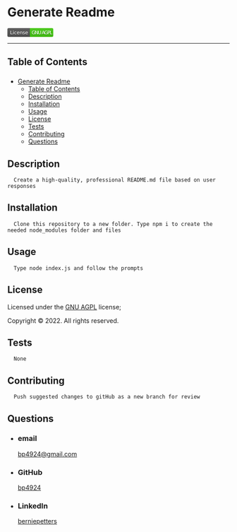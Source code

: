 # Generate Readme

[<svg xmlns="http://www.w3.org/2000/svg" xmlns:xlink="http://www.w3.org/1999/xlink" width="104" height="20" role="img" aria-label="License: GNU AGPL"><title>License: GNU AGPL</title><linearGradient id="s" x2="0" y2="100%"><stop offset="0" stop-color="#bbb" stop-opacity=".1"/><stop offset="1" stop-opacity=".1"/></linearGradient><clipPath id="r"><rect width="104" height="20" rx="3" fill="#fff"/></clipPath><g clip-path="url(#r)"><rect width="51" height="20" fill="#555"/><rect x="51" width="53" height="20" fill="#4c1"/><rect width="104" height="20" fill="url(#s)"/></g><g fill="#fff" text-anchor="middle" font-family="Verdana,Geneva,DejaVu Sans,sans-serif" text-rendering="geometricPrecision" font-size="110"><text aria-hidden="true" x="265" y="150" fill="#010101" fill-opacity=".3" transform="scale(.1)" textLength="410">License</text><text x="265" y="140" transform="scale(.1)" fill="#fff" textLength="410">License</text><text aria-hidden="true" x="785" y="150" fill="#010101" fill-opacity=".3" transform="scale(.1)" textLength="470">GNU AGPL</text><text x="785" y="140" transform="scale(.1)" fill="#fff" textLength="470">GNU AGPL</text></g></svg>](https://choosealicense.com/licenses/agpl-3.0/)

---

## Table of Contents

###

- [Generate Readme](#generate-readme)
  - [Table of Contents](#table-of-contents)
  - [Description](#description)
  - [Installation](#installation)
  - [Usage](#usage)
  - [License](#license)
  - [Tests](#tests)
  - [Contributing](#contributing)
  - [Questions](#questions)

## Description

      Create a high-quality, professional README.md file based on user responses

## Installation

      Clone this repository to a new folder. Type npm i to create the needed node_modules folder and files

## Usage

      Type node index.js and follow the prompts

## License

Licensed under the [GNU AGPL](https://choosealicense.com/licenses/agpl-3.0/) license;

Copyright © 2022. All rights reserved.

## Tests

      None

## Contributing

      Push suggested changes to gitHub as a new branch for review

## Questions

- ### email
  <a href="mailTo: bp4924@gmail.com?subject=Hello!" alt="" >bp4924@gmail.com</a>
- ### GitHub
  [bp4924](https://github.com/bp4924)
- ### LinkedIn
  [berniepetters](https://linkedin.com/in/berniepetters)
